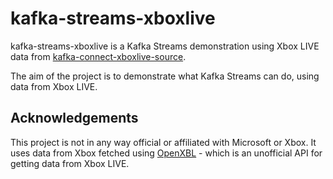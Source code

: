 # kafka-streams-xboxlive

kafka-streams-xboxlive is a Kafka Streams demonstration using Xbox LIVE data from [kafka-connect-xboxlive-source](https://github.com/dalelane/kafka-connect-xboxlive-source).

The aim of the project is to demonstrate what Kafka Streams can do, using data from Xbox LIVE.

## Acknowledgements

This project is not in any way official or affiliated with Microsoft or Xbox. It uses data from Xbox fetched using [OpenXBL](https://xbl.io/) - which is an unofficial API for getting data from Xbox LIVE.
